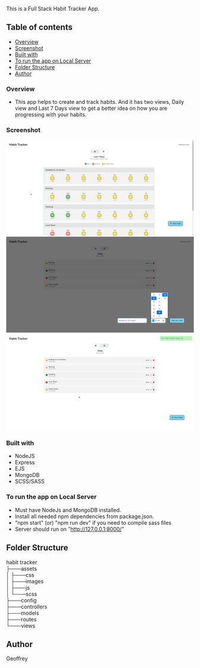 This is a Full Stack Habit Tracker App.

## Table of contents

- [Overview](#overview)
- [Screenshot](#screenshot)
- [Built with](#built-with)
- [To run the app on Local Server](#to-run-the-app-on-local-server)
- [Folder Structure](#folder-structure)
- [Author](#author)

### Overview

- This app helps to create and track habits. And it has two views, Daily view and Last 7 Days view to get a better idea on how you are progressing with your habits.

### Screenshot

![](assets/images/3.png)
![](assets/images/1.png)
![](assets/images/2.png)

### Built with

- NodeJS
- Express
- EJS
- MongoDB
- SCSS/SASS

### To run the app on Local Server

- Must have NodeJs and MongoDB installed.
- Install all needed npm dependencies from package.json.
- "npm start" (or) "npm run dev" if you need to compile sass files
- Server should run on "http://127.0.0.1:8000/"

## Folder Structure

habit tracker <br>
├───assets <br>
│ ├───css <br>
│ ├───images <br>
│ ├───js <br>
│ └───scss <br>
├───config <br>
├───controllers <br>
├───models <br>
├───routes <br>
└───views <br>

## Author

Geoffrey
